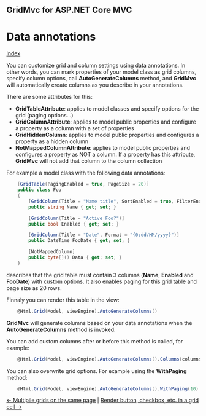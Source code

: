 ## GridMvc for ASP.NET Core MVC

# Data annotations

[Index](Documentation.md)

You can customize grid and column settings using data annotations. In other words, you can mark properties of your model class as grid columns, specify column options, call **AutoGenerateColumns** method, and **GridMvc** will automatically create columns as you describe in your annotations.

There are some attributes for this:

* **GridTableAttribute**: applies to model classes and specify options for the grid (paging options...)
* **GridColumnAttribute**: applies to model public properties and configure a property as a column with a set of properties
* **GridHiddenColumn**: applies to model public properties and configures a property as a hidden column
* **NotMappedColumnAttribute**: applies to model public properties and configures a property as NOT a column. If a property has this attribute, **GridMvc** will not add that column to the column collection

For example a model class with the following data annotations:
 
```c#
    [GridTable(PagingEnabled = true, PageSize = 20)]
    public class Foo
    {
        [GridColumn(Title = "Name title", SortEnabled = true, FilterEnabled = true)]
        public string Name { get; set; }

        [GridColumn(Title = "Active Foo?")]
        public bool Enabled { get; set; }

        [GridColumn(Title = "Date", Format = "{0:dd/MM/yyyy}")]
        public DateTime FooDate { get; set; }

        [NotMappedColumn]
        public byte[]() Data { get; set; }
    }
```
describes that the grid table must contain 3 columns (**Name**, **Enabled** and **FooDate**) with custom options. It also enables paging for this grid table and page size as 20 rows.

Finnaly you can render this table in the view:

```c#
    @Html.Grid(Model, viewEngine).AutoGenerateColumns()
```

**GridMvc** will generate columns based on your data annotations when the **AutoGenerateColumns** method is invoked. 

You can add custom columns after or before this method is called, for example:

```c#
    @Html.Grid(Model, viewEngine).AutoGenerateColumns().Columns(columns=>columns.Add(foo=>foo.Child.Price))
```

You can also overwrite grid options. For example using the **WithPaging** method:

```c#
    @Html.Grid(Model, viewEngine).AutoGenerateColumns().WithPaging(10)
```


[<- Multipile grids on the same page](Multipile_grids_on_the_same_page.md) | [Render button, checkbox, etc. in a grid cell ->](Render_button_checkbox_etc_in_a_grid_cell.md)